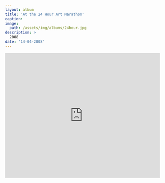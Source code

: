 ```yaml
---
layout: album
title: 'At the 24 Hour Art Marathon'
caption: 
image: 
  path: /assets/img/albums/24hour.jpg
description: > 
  2008
date: '14-04-2008'
---
```


<iframe style="border: 0; width: 100%; height: 406px;" src="https://bandcamp.com/EmbeddedPlayer/album=1095527810/size=large/bgcol=333333/linkcol=0f91ff/artwork=small/transparent=true/" seamless><a href="https://errandboy.bandcamp.com/album/at-the-24-hour-art-marathon">At the 24 Hour Art Marathon by Errand Boy</a></iframe>
